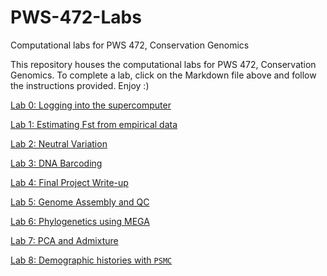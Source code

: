 # PWS-472-Labs
 Computational labs for PWS 472, Conservation Genomics

This repository houses the computational labs for PWS 472, Conservation Genomics. To complete a lab, click on the Markdown file above and follow the instructions provided. Enjoy :)

[Lab 0: Logging into the supercomputer](https://github.com/pbfrandsen/PWS-472-Labs/blob/master/Lab%200-%20Introduction%20to%20the%20Supercomputer.md)

[Lab 1: Estimating Fst from empirical data](https://github.com/pbfrandsen/PWS-472-Labs/blob/master/Lab%201-%20Estimating%20FST%20from%20empirical%20data.md)

[Lab 2: Neutral Variation](https://github.com/pbfrandsen/PWS-472-Labs/blob/master/Lab%202-%20Neutral%20Variation.md)

[Lab 3: DNA Barcoding](https://github.com/pbfrandsen/PWS-472-Labs/blob/master/Lab%203-%20DNA%20Barcodes.md)

[Lab 4: Final Project Write-up](https://github.com/pbfrandsen/PWS-472-Labs/blob/master/Lab%204-%20Final%20Project%20Proposal.md)

[Lab 5: Genome Assembly and QC](https://github.com/pbfrandsen/PWS-472-Labs/blob/master/Lab%205-%20Genome%20Assembly%20and%20QC.md)

[Lab 6: Phylogenetics using MEGA](https://github.com/pbfrandsen/PWS-472-Labs/blob/master/Lab%206-%20Phylogenetics%20Tutorial%20using%20MEGA.md)

[Lab 7: PCA and Admixture](https://github.com/pbfrandsen/PWS-472-Labs/blob/master/Lab%207-%20PCA%20admix.md)

[Lab 8: Demographic histories with `PSMC`](https://github.com/pbfrandsen/PWS-472-Labs/blob/master/Lab%208-%20Demographic%20histories%20with%20psmc.md)